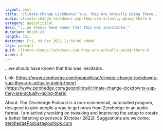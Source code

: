 ```yaml
---
layout: post
title: "Climate-Change Lockdowns? Yup, They Are Actually Going There..."
audio: climate-change-lockdowns-yup-they-are-actually-going-there-0
category: geopolitical
desc: "...we should have known that this was inevitable."
duration: 00:05:21
length: 321
datetime: Fri, 09 Dec 2022 11:30:00 +0000
tags: podcast
guid: climate-change-lockdowns-yup-they-are-actually-going-there-0
order: 0
---
```

...we should have known that this was inevitable.

Link: [https://www.zerohedge.com/geopolitical/climate-change-lockdowns-yup-they-are-actually-going-there](https://www.zerohedge.com/geopolitical/climate-change-lockdowns-yup-they-are-actually-going-there)

About: The Zerohedge Podcast is a non-commercial, automated program, designed to give people a way to get news from Zerohedge in an audio format.  I am actively working on tweaking and improving the setup to create a better listening experience (October 2022).  Suggestions are welcome: [zerohedgePodcast@outlook.com](mailto:zerohedgePodcast@outlook.com)